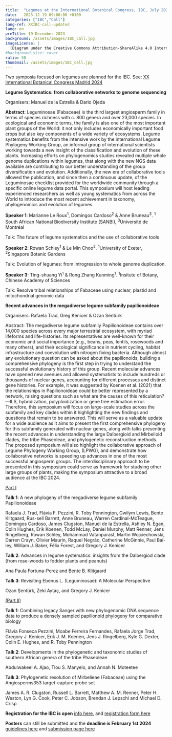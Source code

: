 ```yaml
---
title:  "Legumes at the International Botanical Congress, IBC, July 2024, Madrid, Spain"
date:   2023-12-19 09:00:00 +0100
categories: ["IBC","Call"]
lang-ref: XXIBC-call-updated
lang: en
preTitle: 19 December 2023
background: /assets/images/IBC_call.jpg
imageLicense: |
  [Diagram under the Creative Commons Attribution-ShareAlike 4.0 International license (CC BY-SA 4.0)].(https://www.c82.net/twining/plants/?id=49)
#background-size: cover
ratio: 50
thumbnail: /assets/images/IBC_call.jpg
---
```


Two symposia focused on legumes are planned for the IBC.
See: [XX International Botanical Congress Madrid 2024](ibcmadrid2024.com)

**Legume Systematics: from collaborative networks to genome sequencing**

Organisers: Manuel de la Estrella & Dario Ojeda

**Abstract**: Leguminosae (Fabaceae) is the third largest angiosperm family in terms of species richness with c. 800 genera and over 23,000 species. In ecological and economic terms, the family is also one of the most important plant groups of the World: it not only includes economically important food crops but also key components of a wide variety of ecosystems. Legume systematics benefits from the intensive work by the international Legume Phylogeny Working Group, an informal group of international scientists working towards a new insight of the classification and evolution of these plants. Increasing efforts on phylogenomics studies revealed multiple whole genome duplications within legumes, that along with the new NGS data available are contributing to our better understanding of the group diversification and evolution. Additionally, the new era of collaborative tools allowed the publication, and since then a continuous update, of the Leguminosae checklist provided for the worldwide community through a specific online legume data portal. This symposium will host leading experienced researchers as well as young systematics from across the World to introduce the most recent achievement in taxonomy, phylogenomics and evolution of legumes.

**Speaker 1**: Marianne Le Roux<sup>1</sup>, Domingos Cardoso<sup>2</sup> & Anne Bruneau<sup>3</sup>. <sup>1</sup> South African National Biodiversity Institute (SANBI), <sup>3</sup>Université de Montréal 

Talk: The future of legume systematics and the use of collaborative tools

**Speaker 2**: Rowan Schley<sup>1</sup> & Le Min Choo<sup>2</sup>. <sup>1</sup>University of Exeter, <sup>2</sup>Singapore Botanic Gardens 

Talk: Evolution of legumes: from introgression to whole genome duplication.

**Speaker 3**: Ting-shuang Yi<sup>1</sup> & Rong Zhang Kunming<sup>1</sup>. <sup>1</sup>Insitute of Botany, Chinese Academy of Sciences 

Talk: Resolve tribal relationships of Fabaceae using nuclear, plastid and mitochondrial genomic data


**Recent advances in the megadiverse legume subfamily papilionoideae**

Organisers: Rafaela Trad, Greg Kenicer & Ozan Sentürk

Abstract: The megadiverse legume subfamily Papilionoideae contains over 14,000 species across every major terrestrial ecosystem, with myriad lifeforms and life-histories. Its representatives are well-known for their economic and social importance (e.g., beans, peas, lentils, rosewoods and many others), and their ecological significance in nutrient cycling, habitat infrastructure and coevolution with nitrogen fixing bacteria. Although almost any evolutionary question can be asked about the papilionoids, building a comprehensive phylogeny is the first step in trying to understand the successful evolutionary history of this group. Recent molecular advances have opened new avenues and allowed systematists to include hundreds or thousands of nuclear genes, accounting for different processes and distinct gene histories. For example, it was suggested by Koenen et al. (2021) that the relationships in Papilionoideae could be better represented by a network, raising questions such as what are the causes of this reticulation?—ILS, hybridization, polyploidization or gene tree estimation error. Therefore, this symposium will focus on large-scale studies across the subfamily and key clades within it highlighting the new findings and questions that remain to be answered. This will serve as a valuable update for a wide audience as it aims to present the first comprehensive phylogeny for this subfamily generated with nuclear genes, along with talks presenting the recent advances in understanding the large Dalbergioid and Mirbelioid clades, the tribe Phaseoleae, and phylogenetic reconstruction methods. The proposed symposium will also highlight the collaborative approach of Legume Phylogeny Working Group, (LPWG), and demonstrate how collaborative networks is speeding up advances in one of the most successful angiosperm groups. The interdisciplinary approach to be presented in this symposium could serve as framework for studying other large groups of plants, making the symposium attractive to a broad audience at the IBC 2024.

[Part I](https://ibcmadrid2024.com/index.php?seccion=scientificArea&subSeccion=detailSymposiums&idCom=MTYx)

**Talk 1**: A new phylogeny of the megadiverse legume subfamily Papilionoideae

Rafaela J. Trad, Flávia F. Pezzini, R. Toby Pennington, Gwilym Lewis, Bente Klitgaard, Rus-sell Barrett, Anne Bruneau, Warren Cardinal-McTeague, Domingos Cardoso, James Clugston, Manuel de la Estrella, Ashley N. Egan, Colin Hughes, Erik Koenen, Todd McLay, Daniel Murphy, Matt Renner, Jens Ringelberg, Rowan Schley, Mohammad Vatanparast, Martin Wojciechowski, Darren Crayn, Olivier Maurin, Raquel Negrão, Catherine McGinnie, Paul Bai-ley, William J. Baker, Félix Forest, and Gregory J. Kenicer

**Talk 2**: Advances in legume systematics: insights from the Dalbergiod clade (from rose-woods to fodder plants and peanuts)

Ana Paula Fortuna-Perez and Bente B. Klitgaard

**Talk 3**: Revisiting Ebenus L. (Leguminosae): A Molecular Perspective

Ozan Şentürk, Zeki Aytaç, and Gregory J. Kenicer

[(Part II)](https://ibcmadrid2024.com/index.php?seccion=scientificArea&subSeccion=detailSymposiums&idCom=MjEx)

**Talk 1**: Combining legacy Sanger with new phylogenomic DNA sequence data to produce a densely sampled papilionoid phylogeny for comparative biology

Flávia Fonseca Pezzini, Moabe Ferreira Fernandes, Rafaela Jorge Trad, Gregory J. Kenicer, Erik J. M. Koenen, Jens J. Ringelberg, Kyle G. Dexter, Colin E. Hughes, and R. Toby Pennington

**Talk 2**: Developments in the phylogenetic and taxonomic studies of southern African genera of the tribe Phaseoleae

Abdulwakeel A. Ajao, Tlou S. Manyelo, and Annah N. Moteetee

**Talk 3**: Phylogenetic resolution of Mirbelieae (Fabaceae) using the Angiosperms353 target-capture probe set

James A. R. Clugston, Russell L. Barrett, Matthew A. M. Renner, Peter H. Weston, Lyn G. Cook, Peter C. Jobson, Brendan J. Lepschi and Michael D. Crisp

**Registration for the IBC is open** [info here](https://ibcmadrid2024.com/index.php?seccion=registrationArea&subSeccion=registrationInfo), and [registration form here](https://ibcmadrid2024.com/index.php?seccion=registrationArea&subSeccion=onlineRegistration)

**Posters** can still be submitted and the **deadline is February 1st 2024** [guidelines here](https://ibcmadrid2024.com/index.php?seccion=scientificArea&subSeccion=abstractGuidelines) and [submission page here](https://ibcmadrid2024.com/index.php?seccion=scientificArea&subSeccion=abstractSubmission1)

